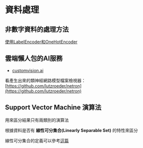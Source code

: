 # 資料處理

## 非數字資料的處理方法

[使用LabelEncoder和OneHotEncoder](https://kknews.cc/zh-tw/other/kba3lvv.html)

## 雲端懶人包的AI服務

- [customvision.ai](https://www.customvision.ai)

看產生出來的類神經網路模型檔案檢視器：[https://github.com/lutzroeder/netron](https://github.com/lutzroeder/netron)

## Support Vector Machine 演算法

用來區分結果只有兩類別的演算法

根據資料是否有 **線性可分集合(Linearly Separable Set)** 的特性來區分

線性可分集合的定義可以參考[這篇](https://taweihuang.hpd.io/2016/09/21/%E8%AE%80%E8%80%85%E6%8F%90%E5%95%8F%EF%BC%9A%E4%BB%80%E9%BA%BC%E6%98%AF%E6%94%AF%E6%8C%81%E5%90%91%E9%87%8F%E6%A9%9F-svm/)
